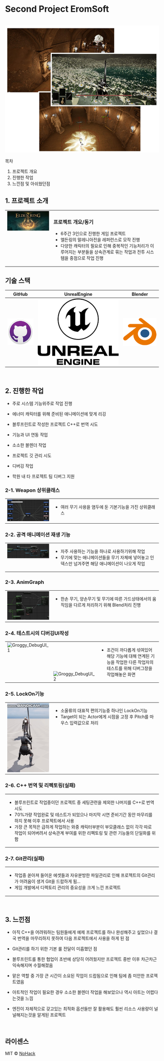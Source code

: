 # Second Project EromSoft

<p align="center">
  <br>
  <img src="./images/common/Thumbnail.jpg">
  <br>
</p>

목차

1. 프로젝트 개요
2. 진행한 작업
3. 느낀점 및 아쉬웠던점

## 1. 프로젝트 소개

<table>
  <tr>
    <td style="width: 30%; vertical-align: top;">
      <img src="./images/common/EldenRing.jpg" alt="EldenRing Thumbnail" style="width: 100%;">
    </td>
    <td style="width: 70%; vertical-align: top; text-align: left;">
      <h3>프로젝트 개요/동기</h3>
      <ul>
        <li>6주간 3인으로 진행한 게임 프로젝트</li>
		<li>엘든링의 말레니아전을 레퍼런스로 모작 진행</li>
		<li>다양한 캐릭터의 필요로 인해 중복적인 기능처리가 이루어지는 부분들을 상속관계로 묶는 작업과 전투 시스템을 중점으로 작업 진행</li>
      </ul>
    </td>
  </tr>
</table>

##

## 기술 스택

|	GitHub	|UnrealEngine|	Blender		|
| :------: 	| 	:------: |	:------: 	|
| ![github]	| 	![ue]	 |		![bd]	|

<br>

##

## 2. 진행한 작업

- 주로 시스템 기능위주로 작업 진행

- 에너미 캐릭터를 위해 준비된 애니메이션에 맞게 리깅

- 블루프린트로 작성한 프로젝트 C++로 번역 시도

- 기능과 UI 연동 작업

- 소소한 블렌더 작업

- 프로젝트 깃 관리 시도

- 디버깅 작업

- 학원 내 타 프로젝트 팀 디버그 지원


### 2-1. Weapon 상위클래스
<table>
  <tr>
    <td style="width: 30%; vertical-align: top;">
      <img src="./images/common/WeaponInheritance.jpg" alt="WeaponInheritance" style="width: 100%;">
    </td>
    <td style="width: 70%; vertical-align: top; text-align: left;">
      <ul>
        <li>여러 무기 사용을 염두에 둔 기본기능을 가진 상위클래스</li>
      </ul>
    </td>
  </tr>
</table>

### 2-2. 공격 애니메이션 재생 기능
<table>
  <tr>
    <td style="width: 30%; vertical-align: top;">
      <img src="./images/common/AttackAnimFunc.jpg" alt="AttackAnimFunc" style="width: 100%;">
    </td>
    <td style="width: 70%; vertical-align: top; text-align: left;">
      <ul>
        <li>자주 사용하는 기능을 하나로 사용하기위해 작업</li>
		<li>무기에 맞는 애니메이션들을 무기 자체에 넣어놓고 인덱스만 넘겨주면 해당 애니메이션이 나오게 작업</li>
      </ul>
    </td>
  </tr>
</table>

### 2-3. AnimGraph
<table>
  <tr>
    <td style="width: 30%; vertical-align: top;">
      <img src="./images/common/AnimGraph.jpg" alt="AnimGraph" style="width: 100%;">
    </td>
    <td style="width: 70%; vertical-align: top; text-align: left;">
      <ul>
        <li>한손 무기, 양손무기 및 무기에 따른 가드상태에서의 움직임을 다르게 처리하기 위해 Blend처리 진행</li>
      </ul>
    </td>
  </tr>
</table>

### 2-4. 테스트시의 디버깅UI작성
<table>
  <tr>
    <td style="width: 30%; vertical-align: top;">
      <img src="./images/common/Groggy_DebugUI_1.gif" alt="Groggy_DebugUI_1" style="width: 100%;">
    </td>
	<td style="width: 30%; vertical-align: bottom;">
      <img src="./images/common/Groggy_DebugUI_2.gif" alt="Groggy_DebugUI_2" style="width: 100%;">
    </td>
    <td style="width: 70%; vertical-align: top; text-align: left;">
      <ul>
        <li>조건이 까다롭게 섞여있어 해당 기능에 대해 연계된 기능을 작업한 다른 작업자의 테스트를 위해 디버그창을 작업해놓은 화면</li>
      </ul>
    </td>
  </tr>
</table>

### 2-5. LockOn기능
<table>
  <tr>
    <td style="width: 30%; vertical-align: top;">
      <img src="./images/common/LockOn.gif" alt="LockOn" style="width: 100%;">
    </td>
    <td style="width: 70%; vertical-align: top; text-align: left;">
      <ul>
        <li>소울류의 대표적 편의기능중 하나인 LockOn기능</li>
		<li>Target이 되는 Actor에게 시점을 고정 후 Pitch를 마우스 입력값으로 처리</li>
      </ul>
    </td>
  </tr>
</table>

### 2-6. C++ 번역 및 리펙토링(실패)
<table>
  <tr>
    <td style="width: 100%; vertical-align: top; text-align: left;">
      <ul>
        <li>블루프린트로 작업중이던 프로젝트 중 세팅관련을 제외한 나머지를 C++로 번역시도</li>
		<li>70%가량 작업완료 및 테스트가 되었으나 마지막 시연 준비기간 동안 마무리를 하지 못해 이후 프로젝트에서 사용</li>
		<li>가장 큰 목적은 급하게 작업하는 와중 캐릭터부분이 부모클래스 없이 각각 따로 작업이 되어버려서 상속관계 부여를 위한 리펙토링 및 관련 기능들의 단일화를 위함</li>
      </ul>
    </td>
  </tr>
</table>

### 2-7. Git관리(실패)
<table>
  <tr>
    <td style="width: 100%; vertical-align: top; text-align: left;">
      <ul>
        <li>작업중 쏟아져 들어온 에셋들과 자유분방한 파일관리로 인해 프로젝트의 Git관리가 어려움이 생겨 Git을 드랍하게 됨...</li>
		<li>게임 개발에서 디렉토리 관리의 중요성을 크게 느낀 프로젝트</li>
      </ul>
    </td>
  </tr>
</table>

<br>

##

## 3. 느낀점

- 아직 C++을 어려워하는 팀원들에게 예제 프로젝트를 하나 완성해주고 싶었으나 결국 번역을 마무리하지 못하여 다음 프로젝트에서 사용을 하게 된 점

- Git관리를 하기 위한 기본 룰 전달이 미흡했던 점

- 블루프린트를 통한 협업이 초반에 상당히 어려웠지만 프로젝트 중반 이후 차근차근 익숙해지며 수월해졌음

- 맡은 역할 중 가장 큰 시간이 소요된 작업이 드랍됨으로 인해 팀에 좀 미안한 프로젝트였음

- 아트적인 작업이 필요한 경우 소소한 블렌더 작업을 해보았으나 역시 아트는 어렵다는것을 느낌

- 엔진이 자체적으로 갖고있는 최적화 옵션들만 잘 활용해도 훨씬 리소스 사용량이 널널해지는것을 알게된 프로젝트

<p align="justify">

</p>

<br>

## 라이센스

MIT &copy; [NoHack](mailto:lbjp114@gmail.com)

<!-- Stack Icon Refernces -->

[git]: /images/stack/Git.svg
[github]: /images/stack/GithubDesktop.svg
[ue]: /images/stack/UnrealEngine.svg
[bd]: /images/stack/Blender.svg
